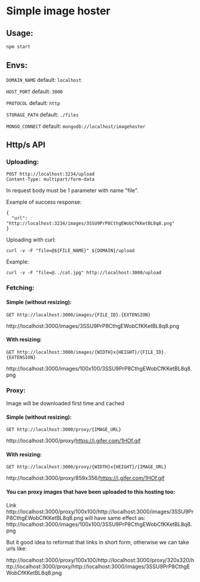 # Simple image hoster

## Usage:

```bash
npm start
```

## Envs:

`DOMAIN_NAME` default: `localhost`

`HOST_PORT` default: `3000`

`PROTOCOL` default: `http`

`STORAGE_PATH` default: `./files`

`MONGO_CONNECT` default: `mongodb://localhost/imagehoster`

## Http/s API

### Uploading:

```
POST http://localhost:3234/upload
Content-Type: multipart/form-data
```

In request body must be 1 parameter with name "file".

Example of success response:

```
{
  "url": "http://localhost:3234/images/3SSU9PrP8CthgEWobCfKKetBL8q8.png"
}
```

Uploading with curl:

```shell script
curl -v -F "file=@${FILE_NAME}" ${DOMAIN}/upload
```

Example:

```shell script
curl -v -F "file=@../cat.jpg" http://localhost:3000/upload
```

### Fetching:

#### Simple (without resizing):

```
GET http://localhost:3000/images/{FILE_ID}.{EXTENSION}
```

http://localhost:3000/images/3SSU9PrP8CthgEWobCfKKetBL8q8.png

#### With resizing:

```
GET http://localhost:3000/images/{WIDTH}x{HEIGHT}/{FILE_ID}.{EXTENSION}
```

http://localhost:3000/images/100x100/3SSU9PrP8CthgEWobCfKKetBL8q8.png

### Proxy:

Image will be downloaded first time and cached

#### Simple (without resizing):

```
GET http://localhost:3000/proxy/{IMAGE_URL}
```

http://localhost:3000/proxy/https://i.gifer.com/1HOf.gif

#### With resizing:

```
GET http://localhost:3000/proxy/{WIDTH}x{HEIGHT}/{IMAGE_URL}
```

http://localhost:3000/proxy/859x356/https://i.gifer.com/1HOf.gif

#### You can proxy images that have been uploaded to this hosting too:

Link http://localhost:3000/proxy/100x100/http://localhost:3000/images/3SSU9PrP8CthgEWobCfKKetBL8q8.png will have same effect as: http://localhost:3000/images/100x100/3SSU9PrP8CthgEWobCfKKetBL8q8.png

But it good idea to reformat that links in short form, otherwise we can take urls like:

http://localhost:3000/proxy/100x100/http://localhost:3000/proxy/320x320/http://localhost:3000/proxy/http://localhost:3000/images/3SSU9PrP8CthgEWobCfKKetBL8q8.png
